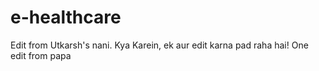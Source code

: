 # e-healthcare
Edit from Utkarsh's nani.
Kya Karein, ek aur edit karna pad raha hai!
One edit from papa
